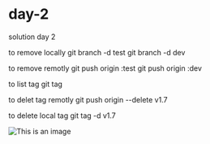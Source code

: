 # day-2
solution day 2

to remove locally
git branch -d test
git branch -d dev

to remove remotly
git push origin :test
git push origin :dev

to list tag
git tag

to delet tag remotly
git push origin --delete v1.7

to delete local tag
git tag -d v1.7


![This is an image](https://myoctocat.com/assets/images/base-octocat.svg)
